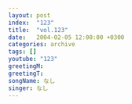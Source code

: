 ```yaml
---
layout: post
index:  "123"
title:  "vol.123"
date:   2004-02-05 12:00:00 +0300
categories: archive
tags: []
youtube: "123"
greetingM: 
greetingT: 
songName: なし
singer: なし
---
```

